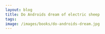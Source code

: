 ```yaml
---
layout: blog
title: Do Androids dream of electric sheep
tags: 
image: /images/books/do-androids-dream.jpg
---
```

